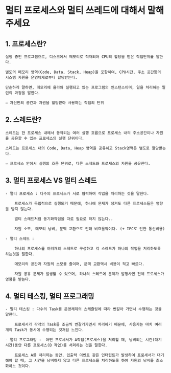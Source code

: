 # 멀티 프로세스와 멀티 쓰레드에 대해서 말해주세요

## 1. 프로세스란?

    실행 중인 프로그램으로, 디스크에서 메모리로 적재되어 CPU의 할당을 받은 작업단위를 말한다.

    별도의 메모리 영역(Code, Data, Stack, Heap)을 포함하여, CPU시간, 주소 공간등의 시스템 자원을 운영체제로부터 할당받는다.

    단순하게 말하면, 메모리에 올라와 실행되고 있는 프로그램의 인스턴스이며, 일을 처리하는 일련의 과정을 말한다.

    ⇒ 자신만의 공간과 자원을 할당받아 사용하는 작업의 단위


## 2. 스레드란?

    스레드는 한 프로세스 내에서 동작되는 여러 실행 흐름으로 프로세스 내의 주소공간이나 자원을 공유할 수 있는 프로세스의 실행 단위이다.

    스레드는 프로세스 내의 Code, Data, Heap 영역을 공유하고 Stack영역은 별도로 할당받는다.

    ⇒ 프로세스 안에서 실행의 흐름 단위로, 다른 스레드와 프로세스의 자원을 공유한다.

## 3. 멀티 프로세스 VS  멀티 스레드
    - 멀티 프로세스 : 다수의 프로세스가 서로 협력하여 작업을 처리하는 것을 말한다.

        프로세스가 독립적으로 실행되기 때문에, 하나에 문제가 생겨도 다른 프로세스들은 영향을 받지 않는다.

        멀티 스레드처럼 동기화작업을 따로 필요로 하지 않는다..

        자원 소모, 메모리 낭비, 문맥 교환으로 인해 비효율적이다. (+ IPC로 인한 통신비용)

    - 멀티 스레드 :

        하나의 프로세스를 여러개의 스레드로 구성하고 각 스레드가 하나의 작업을 처리하도록 하는것을 말한다.

        메모리의 공간과 자원의 소모를 줄이며, 문맥 교환역시 비용이 적고 빠르다.

        자원 공유 문제가 발생할 수 있으며, 하나의 스레드에 문제가 발행사면 전체 프로세스가 영향을 받는다.

     

## 4. 멀티 테스킹, 멀티 프로그래밍
    - 멀티 테스킹 : 다수의 Task를 운영체제의 스케쥴링에 따라 번갈아 가면서 수행하는 것을 말한다.

        프로세서가 각각의 Task를 조금씩 번갈가가면서 처리하기 때문에, 사용자는 마치 여러 개의 Task가 동시에 수행되는 것처럼 느낀다. 

    - 멀티 프로그래밍 :  어떤 프로세서가 A작업(프로세스)을 처리할 때, 낭비되는 시간(대기 시간)동안 다른 프로세스(B 작업)를 처리하는 것을 말한다.

        프로세스 A를 처리하는 동안, 입출력 이벤트 같은 인터럽트가 발생하여 프로세서가 대기해야 할 때, 그 시간을 낭비하지 않고 다른 프로세스를 처리하도록 하여 자원의 낭비를 최소화하느 것이다.